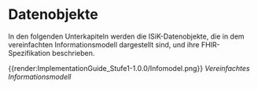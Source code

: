 # Datenobjekte

In den folgenden Unterkapiteln werden die ISiK-Datenobjekte, die in dem vereinfachten Informationsmodell dargestellt sind, und ihre FHIR-Spezifikation beschrieben.

{{render:ImplementationGuide_Stufe1-1.0.0/Infomodel.png}}
*Vereinfachtes Informationsmodell*
